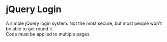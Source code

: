 jQuery Login
===========

A simple jQuery login system. Not the most secure, but most people won't be able to get round it.<br/>
Code must be applied to multiple pages.
